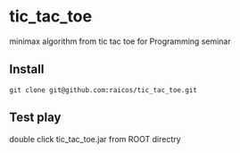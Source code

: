 # tic_tac_toe
minimax algorithm from tic tac toe for Programming seminar

## Install
```git clone git@github.com:raicos/tic_tac_toe.git```

## Test play
double click tic_tac_toe.jar from ROOT directry
